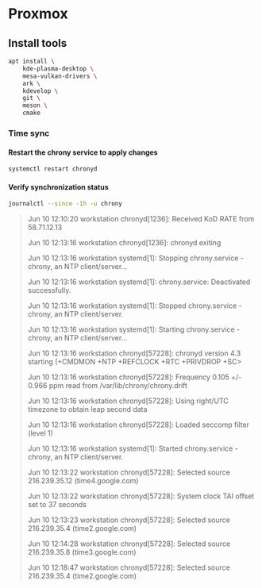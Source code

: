 # Proxmox

## Install tools
```bash
apt install \
    kde-plasma-desktop \
    mesa-vulkan-drivers \
    ark \
    kdevelop \
    git \
    meson \
    cmake
```

### Time sync
#### Restart the chrony service to apply changes
```bash
systemctl restart chronyd
```

#### Verify synchronization status
```bash
journalctl --since -1h -u chrony
```
> Jun 10 12:10:20 workstation chronyd[1236]: Received KoD RATE from 58.71.12.13
>
> Jun 10 12:13:16 workstation chronyd[1236]: chronyd exiting
>
> Jun 10 12:13:16 workstation systemd[1]: Stopping chrony.service - chrony, an NTP client/server...
>
> Jun 10 12:13:16 workstation systemd[1]: chrony.service: Deactivated successfully.
>
> Jun 10 12:13:16 workstation systemd[1]: Stopped chrony.service - chrony, an NTP client/server.
>
> Jun 10 12:13:16 workstation systemd[1]: Starting chrony.service - chrony, an NTP client/server...
>
> Jun 10 12:13:16 workstation chronyd[57228]: chronyd version 4.3 starting (+CMDMON +NTP +REFCLOCK +RTC +PRIVDROP +SC>
>
> Jun 10 12:13:16 workstation chronyd[57228]: Frequency 0.105 +/- 0.966 ppm read from /var/lib/chrony/chrony.drift
>
> Jun 10 12:13:16 workstation chronyd[57228]: Using right/UTC timezone to obtain leap second data
>
> Jun 10 12:13:16 workstation chronyd[57228]: Loaded seccomp filter (level 1)
>
> Jun 10 12:13:16 workstation systemd[1]: Started chrony.service - chrony, an NTP client/server.
>
> Jun 10 12:13:22 workstation chronyd[57228]: Selected source 216.239.35.12 (time4.google.com)
>
> Jun 10 12:13:22 workstation chronyd[57228]: System clock TAI offset set to 37 seconds
>
> Jun 10 12:13:23 workstation chronyd[57228]: Selected source 216.239.35.4 (time2.google.com)
>
> Jun 10 12:14:28 workstation chronyd[57228]: Selected source 216.239.35.8 (time3.google.com)
>
> Jun 10 12:18:47 workstation chronyd[57228]: Selected source 216.239.35.4 (time2.google.com)
